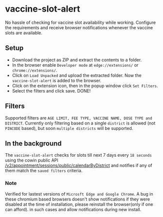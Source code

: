 # vaccine-slot-alert
No hassle of checking for vaccine slot availability while working. Configure the requirements and receive browser notifications whenever the vaccine slots are available.


## Setup
* Download the project as ZIP and extract the contents to a folder.
* In the browser enable `Developer mode` at `edge://extensions/` or `chrome://extensions/`.
* Click on `Load Unpacked` and upload the extracted folder. Now the `vaccine-slot-alert` is added to the browser.
* Click on the extension icon, then in the popup window click `Set Filters`.
* Select the filters and click save. DONE!

## Filters
Supported filters are `AGE LIMIT, FEE TYPE, VACCINE NAME, DOSE TYPE and DISTRICT`. Currently only filtering based on a single `district` is allowed (not `PINCODE` based), but soon `multiple districts` will be supported.

## In the background
The `vaccine-slot-alert` checks for slots till next 7 days every `18 seconds` using the cowin public API [/v2/appointment/sessions/public/calendarByDistrict](https://apisetu.gov.in/public/marketplace/api/cowin) and notifies if any of them match the `saved filters` criteria.

### Note
Verified for lastest versions of `Microsft Edge and Google Chrome`. A bug in these chromium based browsers doesn't show notifications if they were disabled at the time of installation, please reinstall the browser(only if one can afford). in such cases and allow notifications during new install.
